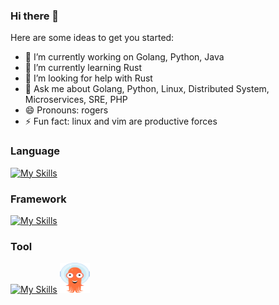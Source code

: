 ### Hi there 👋

<!--
**rogerogers/rogerogers** is a ✨ _special_ ✨ repository because its `README.md` (this file) appears on your GitHub profile.
-->
<!-- - 👯 I’m looking to collaborate on ... -->
<!-- - 📫 How to reach me: -->
<!-- - ⚡ Fun fact: -->
Here are some ideas to get you started:

- 🔭 I’m currently working on Golang, Python, Java
- 🌱 I’m currently learning Rust
- 🤔 I’m looking for help with Rust
- 💬 Ask me about Golang, Python, Linux, Distributed System, Microservices, SRE, PHP
- 😄 Pronouns: rogers
- ⚡ Fun fact: linux and vim are productive forces

### Language
[![My Skills](https://skillicons.dev/icons?i=vim,go,python,rust,javascript,php,lua&theme=light)](https://blog.rogerogers.com)

### Framework
[![My Skills](https://skillicons.dev/icons?i=flask,django,spring,qt,react,laravel,bootstrap,tauri&theme=light)](https://blog.rogerogers.com)

### Tool
[![My Skills](https://skillicons.dev/icons?i=vim,kubernetes,linux,postgres,redis,prometheus,grafana,regex,md&theme=light)](https://blog.rogerogers.com)
<img src="https://github.com/cncf/artwork/raw/master/projects/argo/icon/color/argo-icon-color.svg" alt="drawing" height="48" width="48"/>
